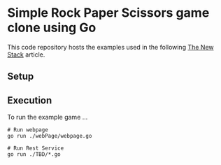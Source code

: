 # Simple Rock Paper Scissors game clone using Go

This code repository hosts the examples used in the following [The New Stack](http://thenewstack.io/make-a-restful-json-api-go/) article.


## Setup



## Execution

To run the example game ...

``` The webpage 
# Run webpage
go run ./webPage/webpage.go
```

``` The Rest Service
# Run Rest Service
go run ./TBD/*.go
```

